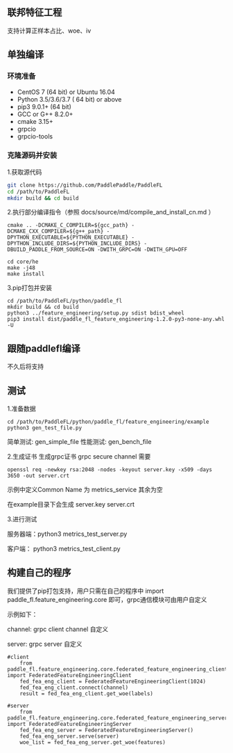 ## 联邦特征工程

支持计算正样本占比、woe、iv

## 单独编译

### 环境准备
* CentOS 7 (64 bit) or Ubuntu 16.04
* Python 3.5/3.6/3.7 ( 64 bit) or above
* pip3 9.0.1+ (64 bit)
* GCC or G++ 8.2.0+
* cmake 3.15+
* grpcio
* grpcio-tools


### 克隆源码并安装

1.获取源代码
```sh
git clone https://github.com/PaddlePaddle/PaddleFL
cd /path/to/PaddleFL
mkdir build && cd build
```

2.执行部分编译指令（参照 docs/source/md/compile_and_install_cn.md ）

```
cmake .. -DCMAKE_C_COMPILER=${gcc_path} -DCMAKE_CXX_COMPILER=${g++_path} -DPYTHON_EXECUTABLE=${PYTHON_EXECUTABLE} -DPYTHON_INCLUDE_DIRS=${PYTHON_INCLUDE_DIRS} -DBUILD_PADDLE_FROM_SOURCE=ON -DWITH_GRPC=ON -DWITH_GPU=OFF
```

```
cd core/he
make -j48
make install
```

3.pip打包并安装
```
cd /path/to/PaddleFL/python/paddle_fl
mkdir build && cd build
python3 ../feature_engineering/setup.py sdist bdist_wheel
pip3 install dist/paddle_fl_feature_engineering-1.2.0-py3-none-any.whl -U
```
## 跟随paddlefl编译
不久后将支持

## 测试

1.准备数据
```
cd /path/to/PaddleFL/python/paddle_fl/feature_engineering/example
python3 gen_test_file.py
```
简单测试: gen_simple_file  性能测试: gen_bench_file

2.生成证书
生成grpc证书 grpc secure channel 需要

```
openssl req -newkey rsa:2048 -nodes -keyout server.key -x509 -days 3650 -out server.crt
```
示例中定义Common Name 为 metrics_service 其余为空

在example目录下会生成 server.key server.crt

3.进行测试

服务器端：python3 metrics_test_server.py 

客户端： python3 metrics_test_client.py

## 构建自己的程序

我们提供了pip打包支持，用户只需在自己的程序中 import paddle_fl.feature_engineering.core 即可，grpc通信模块可由用户自定义

示例如下：

channel: grpc client channel 自定义

server: grpc server 自定义

```
#client
    from paddle_fl.feature_engineering.core.federated_feature_engineering_client import FederatedFeatureEngineeringClient
    fed_fea_eng_client = FederatedFeatureEngineeringClient(1024)
    fed_fea_eng_client.connect(channel)
    result = fed_fea_eng_client.get_woe(labels)

#server
    from paddle_fl.feature_engineering.core.federated_feature_engineering_server import FederatedFeatureEngineeringServer
    fed_fea_eng_server = FederatedFeatureEngineeringServer()
    fed_fea_eng_server.serve(server)
    woe_list = fed_fea_eng_server.get_woe(features)
```